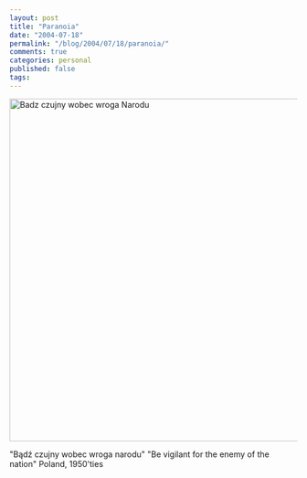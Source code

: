 ```yaml
---
layout: post
title: "Paranoia"
date: "2004-07-18"
permalink: "/blog/2004/07/18/paranoia/"
comments: true
categories: personal
published: false
tags: 
---
```


<img src="http://www.karzyn.com/photoblog/czujny-wobec-wroga-narodu.jpg" alt="Badz czujny wobec wroga Narodu" width="600" border="0" />

"B&#261;d&#378; czujny wobec wroga narodu"
"Be vigilant for the enemy of the nation"
Poland, 1950'ties